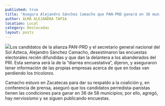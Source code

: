 ```yaml
---
published: true
title: "Asegura Alejandro Sánchez Camacho que PAN-PRD ganará en 36 municipios del estado"
author: ALMA ALEJANDRA TAPIA
location: Local
category: Destacadas
layout: posts
---
```


![](http://i.imgur.com/0noOGPcm.jpg)Los candidatos de la alianza PAN-PRD y el secretario general nacional del Sol Azteca, Alejandro Sánchez Camacho, desestimaron las encuestas electorales recién difundidas y que dan la delantera a los abanderados del PRI. Esta semana será la de la “diarrea encuestativa”, dijeron, y aseguraron tener información de las propias empresas acerca de que en todas van perdiendo los _tricolores_.

Camacho estuvo en Zacatecas para dar su respaldo a la coalición y, en conferencia de prensa, aseguró que los candidatos perredista-panistas tienen las condiciones para ganar en 36 de 58 municipios; por ello, agregó, hay nerviosismo y se siguen publicando encuestas.
